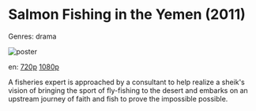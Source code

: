 # Salmon Fishing in the Yemen (2011)

Genres: drama

![poster](http://image.tmdb.org/t/p/w500/bzLlr1RhZYQ2uLvNjR9hb5A5kZ9.jpg)

en:
  [720p](magnet:?xt=urn:btih:8FCF087DA2338C4F097E90998276627960EAA494&tr=udp://glotorrents.pw:6969/announce&tr=udp://tracker.opentrackr.org:1337/announce&tr=udp://torrent.gresille.org:80/announce&tr=udp://tracker.openbittorrent.com:80&tr=udp://tracker.coppersurfer.tk:6969&tr=udp://tracker.leechers-paradise.org:6969&tr=udp://p4p.arenabg.ch:1337&tr=udp://tracker.internetwarriors.net:1337)
  [1080p](magnet:?xt=urn:btih:3EC4F291009443C17101D72D84F3FF6F0823F236&tr=udp://glotorrents.pw:6969/announce&tr=udp://tracker.opentrackr.org:1337/announce&tr=udp://torrent.gresille.org:80/announce&tr=udp://tracker.openbittorrent.com:80&tr=udp://tracker.coppersurfer.tk:6969&tr=udp://tracker.leechers-paradise.org:6969&tr=udp://p4p.arenabg.ch:1337&tr=udp://tracker.internetwarriors.net:1337)
  


A fisheries expert is approached by a consultant to help realize a sheik's vision of bringing the sport of fly-fishing to the desert and embarks on an upstream journey of faith and fish to prove the impossible possible.